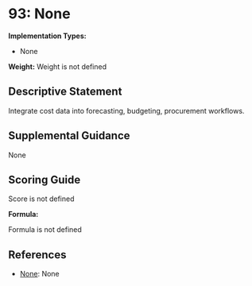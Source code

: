 # 93: None

**Implementation Types:**

- None

**Weight:** Weight is not defined

## Descriptive Statement

Integrate cost data into forecasting, budgeting, procurement workflows.

## Supplemental Guidance

None

## Scoring Guide

Score is not defined

**Formula:**

Formula is not defined

## References

- [None](None): None
